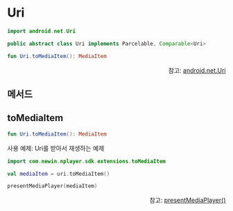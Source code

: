 # Uri

```kotlin
import android.net.Uri
```
```java
public abstract class Uri implements Parcelable, Comparable<Uri>
```
```kotlin
fun Uri.toMediaItem(): MediaItem
```
<div align="right">
참고: <a href="https://developer.android.com/reference/android/net/Uri">android.net.Uri</a>
</div>

## 메서드

## toMediaItem
```kotlin
fun Uri.toMediaItem(): MediaItem
```

사용 예제: Uri를 받아서 재생하는 예제
```kotlin
import com.newin.nplayer.sdk.extensions.toMediaItem

val mediaItem = uri.toMediaItem()

presentMediaPlayer(mediaItem)
```
<div align="right">
참고: <a href="../context/home.md#presentmediaplayer">presentMediaPlayer()</a>
</div>
